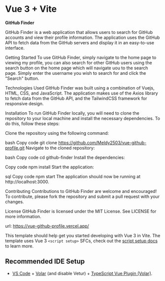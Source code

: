 # Vue 3 + Vite

**GitHub Finder**

GitHub Finder is a web application that allows users to search for GitHub accounts and view their profile information. The application uses the GitHub API to fetch data from the GitHub servers and display it in an easy-to-use interface.

Getting Started
To use GitHub Finder, simply navigate to the home page to viewing my profile, you can also search for other GitHub users using the search button on the home page which will navigate uou to the search page. Simply enter the username you wish to search for and click the "Search" button.

Technologies Used
GitHub Finder was built using a combination of Vuejs, HTML, CSS, and JavaScript. The application makes use of the Axios library to fetch data from the GitHub API, and the TailwindCSS framework for responsive design.

Installation
To run GitHub Finder locally, you will need to clone the repository to your local machine and install the necessary dependencies. To do this, follow these steps:

Clone the repository using the following command:

bash
Copy code
git clone https://github.com/Meldy2503/vue-github-profile.git
Navigate to the cloned repository:

bash
Copy code
cd github-finder
Install the dependencies:

Copy code
npm install
Start the application:

sql
Copy code
npm start
The application should now be running at http://localhost:3000.

Contributing
Contributions to GitHub Finder are welcome and encouraged! To contribute, please fork the repository and submit a pull request with your changes.

License
GitHub Finder is licensed under the MIT License. See LICENSE for more information.

url: https://vue-github-profile.vercel.app/

This template should help get you started developing with Vue 3 in Vite. The template uses Vue 3 `<script setup>` SFCs, check out the [script setup docs](https://v3.vuejs.org/api/sfc-script-setup.html#sfc-script-setup) to learn more.

## Recommended IDE Setup

- [VS Code](https://code.visualstudio.com/) + [Volar](https://marketplace.visualstudio.com/items?itemName=Vue.volar) (and disable Vetur) + [TypeScript Vue Plugin (Volar)](https://marketplace.visualstudio.com/items?itemName=Vue.vscode-typescript-vue-plugin).
